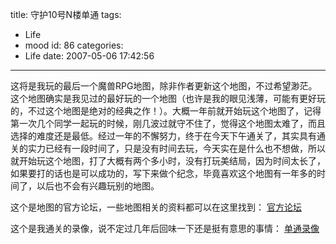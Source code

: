 title: 守护10号N楼单通
tags:
  - Life
  - mood
id: 86
categories:
  - Life
date: 2007-05-06 17:42:56
---

这将是我玩的最后一个魔兽RPG地图，除非作者更新这个地图，不过希望渺茫。这个地图确实是我见过的最好玩的一个地图（也许是我的眼见浅薄，可能有更好玩的，不过这个地图是绝对的经典之作！）。大概一年前就开始玩这个地图了，记得第一次几个同学一起玩的时候，刚几波过就守不住了，觉得这个地图太难了，而且选择的难度还是最低。经过一年的不懈努力，终于在今天下午通关了，其实具有通关的实力已经有一段时间了，只是没有时间去玩，今天实在是什么也不想做，所以就开始玩这个地图，打了大概有两个多小时，没有打玩美结局，因为时间太长了，如果要打的话也是可以成功的，写下来做个纪念，毕竟喜欢这个地图有一年多的时间了，以后也不会有兴趣玩别的地图。

这个是地图的官方论坛，一些地图相关的资料都可以在这里找到：
[官方论坛](http://511n.uuu9.com)

这个是我通关的录像，说不定过几年后回味一下还是挺有意思的事情：
[单通录像](http://cocobear.github.io/download/single.rar)